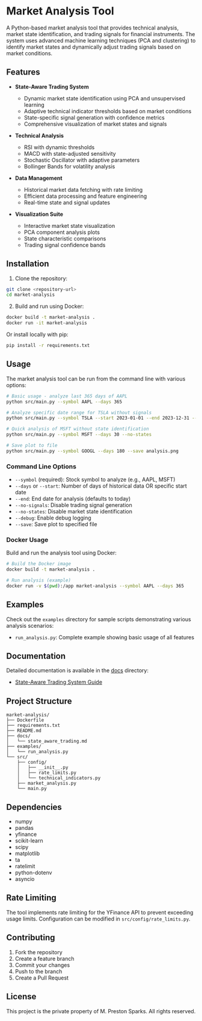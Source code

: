 # Market Analysis Tool

A Python-based market analysis tool that provides technical analysis, market state identification, and trading signals for financial instruments. The system uses advanced machine learning techniques (PCA and clustering) to identify market states and dynamically adjust trading signals based on market conditions.

## Features

- **State-Aware Trading System**
  - Dynamic market state identification using PCA and unsupervised learning
  - Adaptive technical indicator thresholds based on market conditions
  - State-specific signal generation with confidence metrics
  - Comprehensive visualization of market states and signals

- **Technical Analysis**
  - RSI with dynamic thresholds
  - MACD with state-adjusted sensitivity
  - Stochastic Oscillator with adaptive parameters
  - Bollinger Bands for volatility analysis

- **Data Management**
  - Historical market data fetching with rate limiting
  - Efficient data processing and feature engineering
  - Real-time state and signal updates

- **Visualization Suite**
  - Interactive market state visualization
  - PCA component analysis plots
  - State characteristic comparisons
  - Trading signal confidence bands

## Installation

1. Clone the repository:
```bash
git clone <repository-url>
cd market-analysis
```

2. Build and run using Docker:
```bash
docker build -t market-analysis .
docker run -it market-analysis
```

Or install locally with pip:
```bash
pip install -r requirements.txt
```

## Usage

The market analysis tool can be run from the command line with various options:

```bash
# Basic usage - analyze last 365 days of AAPL
python src/main.py --symbol AAPL --days 365

# Analyze specific date range for TSLA without signals
python src/main.py --symbol TSLA --start 2023-01-01 --end 2023-12-31 --no-signals

# Quick analysis of MSFT without state identification
python src/main.py --symbol MSFT --days 30 --no-states

# Save plot to file
python src/main.py --symbol GOOGL --days 180 --save analysis.png
```

### Command Line Options

- `--symbol` (required): Stock symbol to analyze (e.g., AAPL, MSFT)
- `--days` or `--start`: Number of days of historical data OR specific start date
- `--end`: End date for analysis (defaults to today)
- `--no-signals`: Disable trading signal generation
- `--no-states`: Disable market state identification
- `--debug`: Enable debug logging
- `--save`: Save plot to specified file

### Docker Usage

Build and run the analysis tool using Docker:

```bash
# Build the Docker image
docker build -t market-analysis .

# Run analysis (example)
docker run -v $(pwd):/app market-analysis --symbol AAPL --days 365
```

## Examples

Check out the `examples` directory for sample scripts demonstrating various analysis scenarios:

- `run_analysis.py`: Complete example showing basic usage of all features

## Documentation

Detailed documentation is available in the [docs](docs/) directory:
- [State-Aware Trading System Guide](docs/state_aware_trading.md)

## Project Structure

```
market-analysis/
├── Dockerfile
├── requirements.txt
├── README.md
├── docs/
│   └── state_aware_trading.md
├── examples/
│   └── run_analysis.py
└── src/
    ├── config/
    │   ├── __init__.py
    │   ├── rate_limits.py
    │   └── technical_indicators.py
    ├── market_analysis.py
    └── main.py
```

## Dependencies

- numpy
- pandas
- yfinance
- scikit-learn
- scipy
- matplotlib
- ta
- ratelimit
- python-dotenv
- asyncio

## Rate Limiting

The tool implements rate limiting for the YFinance API to prevent exceeding usage limits. Configuration can be modified in `src/config/rate_limits.py`.

## Contributing

1. Fork the repository
2. Create a feature branch
3. Commit your changes
4. Push to the branch
5. Create a Pull Request

## License

This project is the private property of M. Preston Sparks. All rights reserved.
